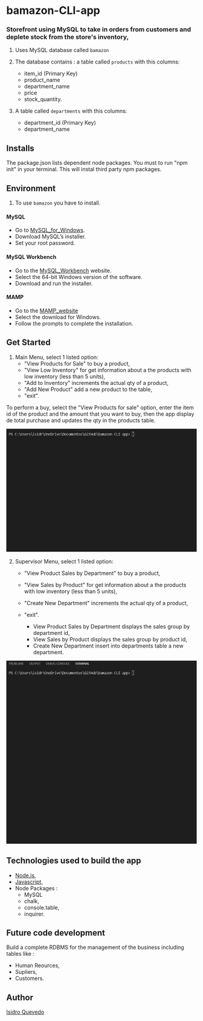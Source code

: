 # bamazon-CLI-app
### Storefront using MySQL to take in orders from customers and deplete stock from the store's inventory, 

1. Uses MySQL database called `bamazon`
   
2. The database contains : a table called `products` with this columns:

    - item_id (Primary Key)
    - product_name
    - department_name
    - price
    - stock_quantity.
  
2. A table called `departments` with this columns:

    - department_id (Primary Key)
    - department_name

## Installs

The package.json lists dependent node packages. You must to run "npm init" in your terminal. This will instal third party npm packages.

## Environment

1. To use `bamazon` you have to install.

#### MySQL
   - Go to [MySQL_for_Windows](https://dev.mysql.com/downloads/installer).
   - Download MySQL’s installer.
   - Set your root password.
   
#### MySQL Workbench
   - Go to the [MySQL_Workbench](https://dev.mysql.com/downloads/workbench) website.
   - Select the 64-bit Windows version of the software.
   - Download and run the installer.

#### MAMP
   - Go to the [MAMP_website](https://www.mamp.info/en/downloads/)
   - Select the download for Windows.
   - Follow the prompts to complete the installation. 

## Get Started

1. Main Menu, select 1 listed option:
   - "View Products for Sale" to buy a product,
   - "View Low Inventory" for get information about a the products with low inventory (less than 5 units),
   - "Add to Inventory" increments the actual qty of a product,
   - "Add New Product" add a new product to the table,
   -  "exit".


To perform a buy, select the "View Products for sale" option, enter the item id of the product and the amount that you want to buy, then the app display de total purchase and updates the qty in the products table.

![](./gif/View_products_for_sale.gif)

2. Supervisor Menu, select 1 listed option:
   - "View Product Sales by Department" to buy a product,
   - "View Sales by Product" for get information about a the products with low inventory (less than 5 units),
   - "Create New Department" increments the actual qty of a product,
   -  "exit".
   
      - View Product Sales by Department displays the sales group by department id,
      - View Sales by Product displays the sales group by product id,
      - Create New Department insert into departments table a new department.
  
![](./gif/Supervisor_menu.gif)

## Technologies used to build the app

   - [Node.js,](https://nodejs.org/en/)
   - [Javascript,](https://www.w3schools.com/js/default.asp)
   - Node Packages :
     - MySQL
     - chalk,
     - console.table,
     - inquirer.

## Future code development

Build a complete RDBMS for the management of the business including tables like :
   - Human Reources,
   - Supliers,
   - Customers.

## Author

[Isidro Quevedo](https://iquevedom.github.io/My_Bio/)

